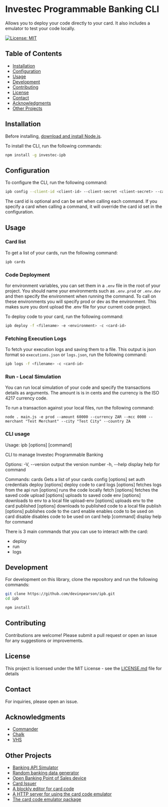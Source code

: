 # Investec Programmable Banking CLI

Allows you to deploy your code directly to your card. It also includes a emulator to test your code locally.

[![License: MIT](https://img.shields.io/badge/License-MIT-yellow.svg)](https://opensource.org/licenses/MIT)

## Table of Contents
- [Installation](#installation)
- [Configuration](#configuration)
- [Usage](#usage)
- [Development](#development)
- [Contributing](#contributing)
- [License](#license)
- [Contact](#contact)
- [Acknowledgments](#acknowledgments)
- [Other Projects](#other-projects)

## Installation
Before installing, [download and install Node.js](https://nodejs.org/en/download/).

To install the CLI, run the following commands:
```bash
npm install -g investec-ipb
```

## Configuration
To configure the CLI, run the following command:
```bash
ipb config --client-id <client-id> --client-secret <client-secret> --card-id <card-id>
```
The card id is optional and can be set when calling each command. If you specify a card when calling a command, it will override the card id set in the configuration.

## Usage

### Card list
To get a list of your cards, run the following command:
```bash
ipb cards
```

### Code Deployment
for environment variables, you can set them in a `.env` file in the root of your project. 
You should name your environments such as `.env.prod` or `.env.dev` and then specify the environment when running the command.
To call on these environments you will specify prod or dev as the environment.
This makes sure you dont upload the .env file for your current code project.

To deploy code to your card, run the following command:
```bash
ipb deploy -f <filename> -e <environment> -c <card-id>
```

### Fetching Execution Logs
To fetch your execution logs and saving them to a file. This output is json format so `executions.json` or `logs.json`, run the following command:
```bash
ipb logs -f <filename> -c <card-id>
```
### Run - Local Simulation

You can run local simulation of your code and specify the transactions details as arguments.
The amount is is in cents and the currency is the ISO 4217 currency code.

To run a transaction against your local files, run the following command:

```
node . main.js -e prod --amount 60000 --currency ZAR --mcc 0000 --merchant "Test Merchant" --city "Test City" --country ZA
```

### CLI usage
Usage: ipb [options] [command]

CLI to manage Investec Programmable Banking

Options:
  -V, --version         output the version number
  -h, --help            display help for command

Commands:
  cards                 Gets a list of your cards
  config [options]      set auth credentials
  deploy [options]      deploy code to card
  logs [options]        fetches logs from the api
  run [options]         runs the code locally
  fetch [options]       fetches the saved code
  upload [options]      uploads to saved code
  env [options]         downloads to env to a local file
  upload-env [options]  uploads env to the card
  published [options]   downloads to published code to a local file
  publish [options]     publishes code to the card
  enable                enables code to be used on card
  disable               disables code to be used on card
  help [command]        display help for command

There is 3 main commands that you can use to interact with the card:
- deploy
- run
- logs

## Development
For development on this library, clone the repository and run the following commands:
```bash
git clone https://github.com/devinpearson/ipb.git
cd ipb
```
```bash
npm install
```

## Contributing

Contributions are welcome! Please submit a pull request or open an issue for any suggestions or improvements.

## License

This project is licensed under the MIT License - see the [LICENSE.md](LICENSE.md) file for details

## Contact

For inquiries, please open an issue.

## Acknowledgments

- [Commander](https://www.npmjs.com/package/commander)
- [Chalk](https://github.com/chalk/chalk)
- [VHS](https://github.com/charmbracelet/vhs)

## Other Projects
- [Banking API Simulator](https://github.com/devinpearson/programmable-banking-sim)
- [Random banking data generator](https://github.com/devinpearson/programmable-banking-faker)
- [Open Banking Point of Sales device](https://github.com/devinpearson/programmable-banking-pos)
- [Card Issuer](m/devinpearson/programmable-banking-card-issuer)
- [A blockly editor for card code](https://github.com/devinpearson/investec-blockly)
- [A HTTP server for using the card code emulator](https://github.com/devinpearson/investec-card-server)
- [The card code emulator package](https://github.com/devinpearson/programmable-card-code-emulator)